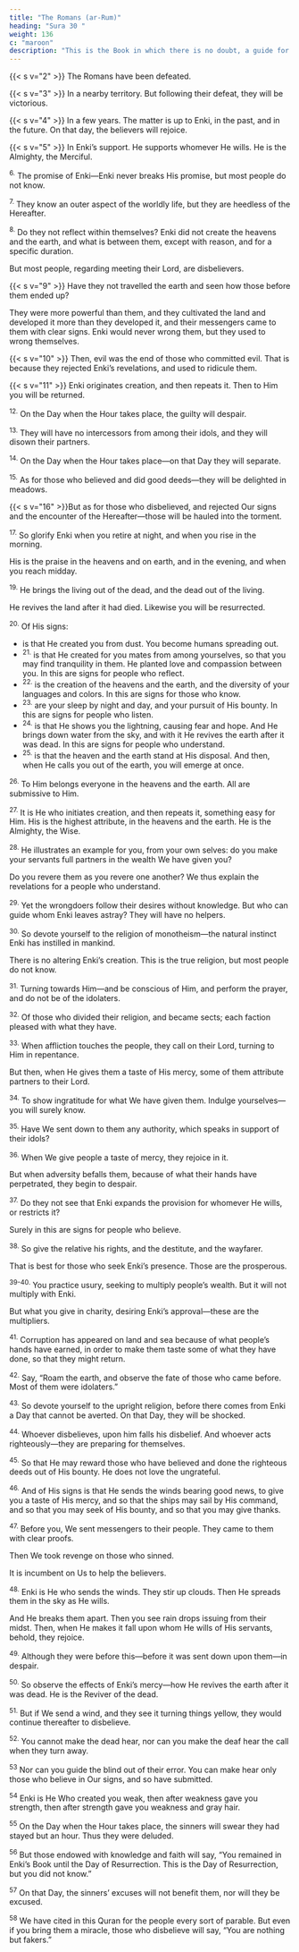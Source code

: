 ```yaml
---
title: "The Romans (ar-Rum)"
heading: "Sura 30 "
weight: 136
c: "maroon"
description: "This is the Book in which there is no doubt, a guide for the righteous."
---
```




<!-- 1. Alif, Lam, Meem. -->
{{< s v="2" >}}  The Romans have been defeated.

{{< s v="3" >}}  In a nearby territory. But following their defeat, they will be victorious.

{{< s v="4" >}}  In a few years. The matter is up to Enki, in the past, and in the future. On that day, the believers will rejoice.

{{< s v="5" >}}  In Enki’s support. He supports whomever He wills. He is the Almighty, the Merciful.

<sup>6.</sup> The promise of Enki—Enki never breaks His promise, but most people do not know.

<sup>7.</sup> They know an outer aspect of the worldly life, but they are heedless of the Hereafter.

<sup>8.</sup> Do they not reflect within themselves? Enki did not create the heavens and the earth, and what is between them, except with reason, and for a specific duration. 

But most people, regarding meeting their Lord, are disbelievers.

{{< s v="9" >}}  Have they not travelled the earth and seen how those before them ended up? 

They were more powerful than them, and they cultivated the land and developed it more than they developed it, and their messengers came to them with clear signs. Enki would never wrong them, but they used to wrong themselves.

{{< s v="10" >}}  Then, evil was the end of those who committed evil. That is because they rejected Enki’s revelations, and used to ridicule them.

{{< s v="11" >}}  Enki originates creation, and then repeats it. Then to Him you will be returned.

<sup>12.</sup> On the Day when the Hour takes place, the guilty will despair.

<sup>13.</sup> They will have no intercessors from among their idols, and they will disown their partners.

<sup>14.</sup> On the Day when the Hour takes place—on that Day they will separate.

<sup>15.</sup> As for those who believed and did good deeds—they will be delighted in meadows.

{{< s v="16" >}}But as for those who disbelieved, and rejected Our signs and the encounter of the Hereafter—those will be hauled into the torment.

<sup>17.</sup> So glorify Enki when you retire at night, and when you rise in the morning.

His is the praise in the heavens and on earth, and in the evening, and when you reach midday.

<sup>19.</sup> He brings the living out of the dead, and the dead out of the living.

He revives the land after it had died. Likewise you will be resurrected.

<sup>20.</sup> Of His signs:
- is that He created you from dust. You become humans spreading out.
- <sup>21.</sup> is that He created for you mates from among yourselves, so that you
may find tranquility in them. He planted love and compassion between you. In this are
signs for people who reflect.
- <sup>22.</sup> is the creation of the heavens and the earth, and the diversity of your
languages and colors. In this are signs for those who know.
- <sup>23.</sup> are your sleep by night and day, and your pursuit of His bounty. In
this are signs for people who listen.
- <sup>24.</sup> is that He shows you the lightning, causing fear and hope. And He
brings down water from the sky, and with it He revives the earth after it was dead. In this
are signs for people who understand. 
- <sup>25.</sup> is that the heaven and the earth stand at His disposal. And then, when
He calls you out of the earth, you will emerge at once.

<sup>26.</sup> To Him belongs everyone in the heavens and the earth. All are submissive to Him.

<sup>27.</sup> It is He who initiates creation, and then repeats it, something easy for Him. His is the highest attribute, in the heavens and the earth. He is the Almighty, the Wise. 

<sup>28.</sup> He illustrates an example for you, from your own selves: do you make your servants
full partners in the wealth We have given you? 

Do you revere them as you revere one another? We thus explain the revelations for a people who understand.

<sup>29.</sup> Yet the wrongdoers follow their desires without knowledge. But who can guide whom Enki leaves astray? They will have no helpers.

<sup>30.</sup> So devote yourself to the religion of monotheism—the natural instinct Enki has instilled in mankind. 

There is no altering Enki’s creation. This is the true religion, but most people do not know.

<sup>31.</sup> Turning towards Him—and be conscious of Him, and perform the prayer, and do not
be of the idolaters.

<sup>32.</sup> Of those who divided their religion, and became sects; each faction pleased with what they have.

<sup>33.</sup> When affliction touches the people, they call on their Lord, turning to Him in repentance. 

But then, when He gives them a taste of His mercy, some of them attribute partners to their Lord.

<sup>34.</sup> To show ingratitude for what We have given them. Indulge yourselves—you will surely know.

<sup>35.</sup> Have We sent down to them any authority, which speaks in support of their idols?

<sup>36.</sup> When We give people a taste of mercy, they rejoice in it. 

But when adversity befalls them, because of what their hands have perpetrated, they begin to despair.

<sup>37.</sup> Do they not see that Enki expands the provision for whomever He wills, or restricts it?

Surely in this are signs for people who believe.

<sup>38.</sup> So give the relative his rights, and the destitute, and the wayfarer. 

That is best for those who seek Enki’s presence. Those are the prosperous.

<sup>39-40.</sup> You practice usury, seeking to multiply people’s wealth. But it will not multiply with Enki. 

But what you give in charity, desiring Enki’s approval—these are the multipliers.

<!-- 40. Enki is He who created you, then provides
for you, then makes you die, then brings you
back to life. Can any of your idols do any of
that? Glorified is He, and Exalted above what
they associate. -->

<sup>41.</sup> Corruption has appeared on land and sea because of what people’s hands have earned, in order to make them taste some of what they have done, so that they might return.

<sup>42.</sup> Say, “Roam the earth, and observe the fate of those who came before. Most of them were idolaters.”

<sup>43.</sup> So devote yourself to the upright religion, before there comes from Enki a Day that cannot be averted. On that Day, they will be shocked.

<sup>44.</sup> Whoever disbelieves, upon him falls his disbelief. And whoever acts righteously—they are preparing for themselves.

<sup>45.</sup> So that He may reward those who have believed and done the righteous deeds out of His bounty. He does not love the ungrateful.

<sup>46.</sup> And of His signs is that He sends the winds bearing good news, to give you a taste of His mercy, and so that the ships may sail by His command, and so that you may seek of His bounty, and so that you may give thanks.

<sup>47.</sup> Before you, We sent messengers to their people. They came to them with clear proofs. 

Then We took revenge on those who sinned. 

It is incumbent on Us to help the believers.

<sup>48.</sup> Enki is He who sends the winds. They stir up clouds. Then He spreads them in the sky as He wills.

And He breaks them apart. Then you see rain drops issuing from their midst.
Then, when He makes it fall upon whom He wills of His servants, behold, they rejoice.

<sup>49.</sup> Although they were before this—before it was sent down upon them—in despair.

<sup>50.</sup> So observe the effects of Enki’s mercy—how He revives the earth after it was dead. He is the Reviver of the dead. 

<sup>51.</sup> But if We send a wind, and they see it turning things yellow, they would continue thereafter to disbelieve.

<sup>52.</sup> You cannot make the dead hear, nor can you make the deaf hear the call when they
turn away.

<sup>53</sup> Nor can you guide the blind out of their error. You can make hear only those who believe in Our signs, and so have submitted.

<sup>54</sup> Enki is He Who created you weak, then after weakness gave you strength, then after strength gave you weakness and gray hair.

<sup>55</sup> On the Day when the Hour takes place, the sinners will swear they had stayed but an
hour. Thus they were deluded.

<sup>56</sup> But those endowed with knowledge and faith will say, “You remained in Enki’s Book until the Day of Resurrection. This is the Day of Resurrection, but you did not know.”

<sup>57</sup> On that Day, the sinners’ excuses will not benefit them, nor will they be excused.

<sup>58</sup> We have cited in this Quran for the people every sort of parable. But even if you bring them a miracle, those who disbelieve will say, “You are nothing but fakers.”

<!-- 59. Enki thus seals the hearts of those who do not know.

60. So be patient. The promise of Enki is true. And do not let those who lack certainty belittle you.
 -->

